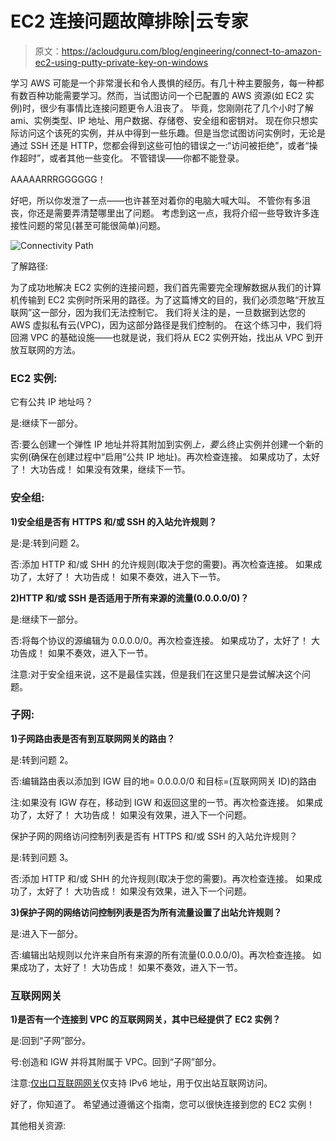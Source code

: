 # EC2 连接问题故障排除|云专家

> 原文：<https://acloudguru.com/blog/engineering/connect-to-amazon-ec2-using-putty-private-key-on-windows>

学习 AWS 可能是一个非常漫长和令人畏惧的经历。有几十种主要服务，每一种都有数百种功能需要学习。然而，当试图访问一个已配置的 AWS 资源(如 EC2 实例)时，很少有事情比连接问题更令人沮丧了。  毕竟，您刚刚花了几个小时了解 ami、实例类型、IP 地址、用户数据、存储卷、安全组和密钥对。  现在你只想实际访问这个该死的实例，并从中得到一些乐趣。但是当您试图访问实例时，无论是通过 SSH 还是 HTTP，您都会得到这些可怕的错误之一:“访问被拒绝”，或者“操作超时”，或者其他一些变化。  不管错误——你都不能登录。

AAAAARRRGGGGGG！

好吧，所以你发泄了一点——也许甚至对着你的电脑大喊大叫。  不管你有多沮丧，你还是需要弄清楚哪里出了问题。  考虑到这一点，我将介绍一些导致许多连接性问题的常见(甚至可能很简单)问题。

![Connectivity Path](img/cf5a701800eedfdbb5c470206c7d4467.png)

了解路径:

为了成功地解决 EC2 实例的连接问题，我们首先需要完全理解数据从我们的计算机传输到 EC2 实例时所采用的路径。为了这篇博文的目的，我们必须忽略“开放互联网”这一部分，因为我们无法控制它。  我们将关注的是，一旦数据到达您的 AWS 虚拟私有云(VPC)，因为这部分路径是我们控制的。  在这个练习中，我们将回溯 VPC 的基础设施——也就是说，我们将从 EC2 实例开始，找出从 VPC 到开放互联网的方法。

### EC2 实例:

它有公共 IP 地址吗？

是:继续下一部分。

否:要么创建一个弹性 IP 地址并将其附加到实例*上，要么*终止实例并创建一个新的实例(确保在创建过程中“启用”公共 IP 地址)。再次检查连接。  如果成功了，太好了！  大功告成！  如果没有效果，继续下一节。

### 安全组:

**1)安全组是否有 HTTPS 和/或 SSH 的入站允许规则？**

是:是:转到问题 2。

否:添加 HTTP 和/或 SHH 的允许规则(取决于您的需要)。再次检查连接。  如果成功了，太好了！  大功告成！  如果不奏效，进入下一节。

**2)HTTP 和/或 SSH 是否适用于所有来源的流量(0.0.0.0/0)？**

是:继续下一部分。

否:将每个协议的源编辑为 0.0.0.0/0。再次检查连接。  如果成功了，太好了！  大功告成！  如果不奏效，进入下一节。

注意:对于安全组来说，这不是最佳实践，但是我们在这里只是尝试解决这个问题。

### 子网:

**1)子网路由表是否有到互联网网关的路由？**

是:转到问题 2。

否:编辑路由表以添加到 IGW 目的地= 0.0.0.0/0 和目标=(互联网网关 ID)的路由

注:如果没有 IGW 存在，移动到 IGW 和返回这里的一节。再次检查连接。  如果成功了，太好了！  大功告成！  如果没有效果，进入下一个问题。

保护子网的网络访问控制列表是否有 HTTPS 和/或 SSH 的入站允许规则？

是:转到问题 3。

否:添加 HTTP 和/或 SHH 的允许规则(取决于您的需要)。再次检查连接。  如果成功了，太好了！  大功告成！  如果没有效果，进入下一个问题。

**3)保护子网的网络访问控制列表是否为所有流量设置了出站允许规则？**

是:进入下一部分。

否:编辑出站规则以允许来自所有来源的所有流量(0.0.0.0/0)。再次检查连接。  如果成功了，太好了！  大功告成！  如果不奏效，进入下一节。

### 互联网网关

**1)是否有一个连接到 VPC 的互联网网关，其中已经提供了 EC2 实例？**

是:回到“子网”部分。

号:创造和 IGW 并将其附属于 VPC。回到“子网”部分。

注意:[仅出口互联网网关](https://acloudguru.com/hands-on-labs/enable-ipv6-on-a-vpc-with-a-private-subnet-and-egress-only-internet-gateway)仅支持 IPv6 地址，用于仅出站互联网访问。

好了，你知道了。  希望通过遵循这个指南，您可以很快连接到您的 EC2 实例！

其他相关资源: